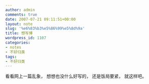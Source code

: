 ```yaml
---
author: admin
comments: true
date: 2007-07-21 09:11:51+00:00
layout: note
slug: '%e6%83%b3%e5%86%99%e5%8d%9a'
title: 想写博
wordpress_id: 1107
categories:
- notes
- 不好归类
tags:
- 不好归类
---
```


看看网上一篇乱象，
想想也没什么好写的，
还是饭局要紧，
就这样吧。
